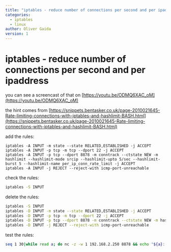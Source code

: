 ```yaml
---
title: "iptables - reduce number of connections per second and per ipaddress"
categories:
  - iptables
  - linux
author: Oliver Gaida
version: 1
---
```


# iptables - reduce number of connections per second and per ipaddress

you can see a screencast of that on [https://youtu.be/ODMQ6XAC_oM](https://youtu.be/ODMQ6XAC_oM)

the hint comes from [https://snippets.bentasker.co.uk/page-2010021645-Rate-limiting-connections-with-iptables-and-hashlimit-BASH.html](https://snippets.bentasker.co.uk/page-2010021645-Rate-limiting-connections-with-iptables-and-hashlimit-BASH.html)

add the rules:

```
iptables -A INPUT -m state --state RELATED,ESTABLISHED -j ACCEPT
iptables -A INPUT -p tcp -m tcp --dport 22 -j ACCEPT
iptables -A INPUT -p tcp --dport 8878 -m conntrack --ctstate NEW -m hashlimit --hashlimit-mode srcip --hashlimit-upto 5/sec --hashlimit-burst 5 --hashlimit-name per_ip_conn_rate_limit -j ACCEPT   
iptables -A INPUT -j REJECT --reject-with icmp-port-unreachable
```


check the rules:

```bash
iptables -S INPUT
```

delete the rules:

```bash
iptables -S INPUT
iptables -D INPUT -m state --state RELATED,ESTABLISHED -j ACCEPT
iptables -D INPUT -p tcp -m tcp --dport 22 -j ACCEPT
iptables -D INPUT -p tcp --dport 8878 -m conntrack --ctstate NEW -m hashlimit --hashlimit-mode srcip --hashlimit-upto 5/sec --hashlimit-burst 5 --hashlimit-name per_ip_conn_rate_limit -j ACCEPT   
iptables -D INPUT -j REJECT --reject-with icmp-port-unreachable
```

test the rules:

```bash
seq 1 30|while read a; do nc -z -w 1 192.168.2.250 8878 && echo "${a}: ok"||echo "${a}:failed"; done
```
